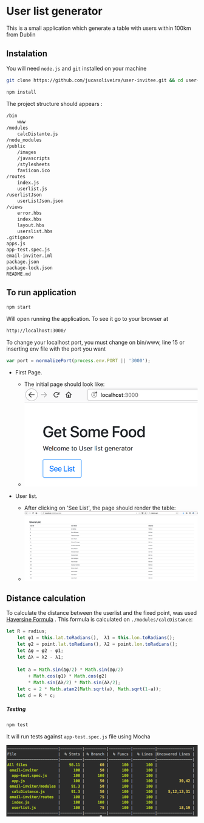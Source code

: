 # User list generator

This is a small application which generate a table 
with users within 100km from Dublin

## Instalation

You will need `node.js` and `git` installed on your machine

```bash
git clone https://github.com/jucasoliveira/user-invitee.git && cd user-invitee
```

```bash
npm install
```

The project structure should appears :

```
/bin
    www
/modules
    calcDistante.js
/node_modules
/public
    /images
    /javascripts
    /stylesheets
    faviicon.ico
/routes
    index.js
    userlist.js
/userlistJson
    userListJson.json
/views
    error.hbs
    index.hbs
    layout.hbs
    userslist.hbs
.gitignore
apps.js
app-test.spec.js
email-inviter.iml
package.json
package-lock.json
README.md
```

## To run application

```bash
npm start
```
Will open running the application. To see it go to your browser at 
```html
http://localhost:3000/
```
To change your localhost port, you must change on bin/www, line 15 or inserting env file with the port you want
```javascript
var port = normalizePort(process.env.PORT || '3000');
``` 

* First Page.
  * The initial page should look like:
  * ![frontpage](/public/images/frontpage.png)
  
* User list.
  * After clicking on 'See List', the page should render the table:
  * ![tablelist](/public/images/tablelist.png)

## Distance calculation

To calculate the distance between the userlist and the fixed point, was used [Haversine Formula](https://en.wikipedia.org/wiki/Haversine_formula) .
This formula is calculated on `./modules/calcDistance`:

```javascript
let R = radius;
    let φ1 = this.lat.toRadians(),  λ1 = this.lon.toRadians();
    let φ2 = point.lat.toRadians(), λ2 = point.lon.toRadians();
    let Δφ = φ2 - φ1;
    let Δλ = λ2 - λ1;

    let a = Math.sin(Δφ/2) * Math.sin(Δφ/2)
        + Math.cos(φ1) * Math.cos(φ2)
        * Math.sin(Δλ/2) * Math.sin(Δλ/2);
    let c = 2 * Math.atan2(Math.sqrt(a), Math.sqrt(1-a));
    let d = R * c;
```
##### Testing

```bash
npm test
```
It will run tests against `app-test.spec.js` file using Mocha

![coverage](/public/images/coverage.png)
